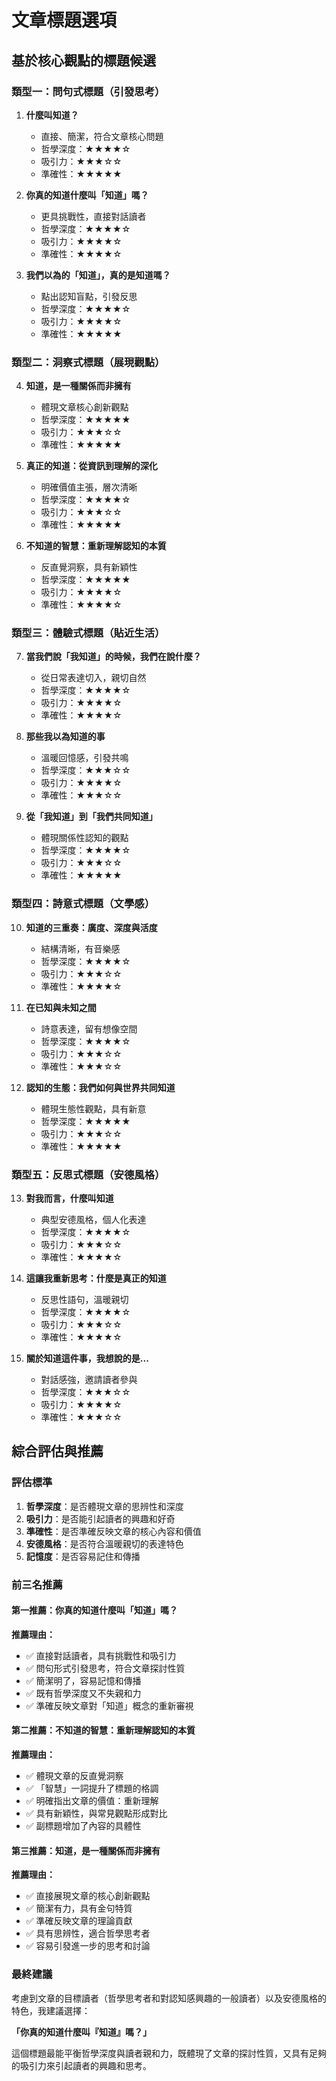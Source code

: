 # 文章標題選項

## 基於核心觀點的標題候選

### 類型一：問句式標題（引發思考）

1. **什麼叫知道？**
   - 直接、簡潔，符合文章核心問題
   - 哲學深度：★★★★☆
   - 吸引力：★★★☆☆
   - 準確性：★★★★★

2. **你真的知道什麼叫「知道」嗎？**
   - 更具挑戰性，直接對話讀者
   - 哲學深度：★★★★☆
   - 吸引力：★★★★☆
   - 準確性：★★★★☆

3. **我們以為的「知道」，真的是知道嗎？**
   - 點出認知盲點，引發反思
   - 哲學深度：★★★★☆
   - 吸引力：★★★★☆
   - 準確性：★★★★★

### 類型二：洞察式標題（展現觀點）

4. **知道，是一種關係而非擁有**
   - 體現文章核心創新觀點
   - 哲學深度：★★★★★
   - 吸引力：★★★☆☆
   - 準確性：★★★★★

5. **真正的知道：從資訊到理解的深化**
   - 明確價值主張，層次清晰
   - 哲學深度：★★★★☆
   - 吸引力：★★★☆☆
   - 準確性：★★★★★

6. **不知道的智慧：重新理解認知的本質**
   - 反直覺洞察，具有新穎性
   - 哲學深度：★★★★★
   - 吸引力：★★★★☆
   - 準確性：★★★★☆

### 類型三：體驗式標題（貼近生活）

7. **當我們說「我知道」的時候，我們在說什麼？**
   - 從日常表達切入，親切自然
   - 哲學深度：★★★★☆
   - 吸引力：★★★★☆
   - 準確性：★★★★☆

8. **那些我以為知道的事**
   - 溫暖回憶感，引發共鳴
   - 哲學深度：★★★☆☆
   - 吸引力：★★★★☆
   - 準確性：★★★☆☆

9. **從「我知道」到「我們共同知道」**
   - 體現關係性認知的觀點
   - 哲學深度：★★★★☆
   - 吸引力：★★★☆☆
   - 準確性：★★★★★

### 類型四：詩意式標題（文學感）

10. **知道的三重奏：廣度、深度與活度**
    - 結構清晰，有音樂感
    - 哲學深度：★★★★☆
    - 吸引力：★★★☆☆
    - 準確性：★★★★☆

11. **在已知與未知之間**
    - 詩意表達，留有想像空間
    - 哲學深度：★★★★☆
    - 吸引力：★★★☆☆
    - 準確性：★★★☆☆

12. **認知的生態：我們如何與世界共同知道**
    - 體現生態性觀點，具有新意
    - 哲學深度：★★★★★
    - 吸引力：★★★☆☆
    - 準確性：★★★★★

### 類型五：反思式標題（安德風格）

13. **對我而言，什麼叫知道**
    - 典型安德風格，個人化表達
    - 哲學深度：★★★★☆
    - 吸引力：★★★☆☆
    - 準確性：★★★★☆

14. **這讓我重新思考：什麼是真正的知道**
    - 反思性語句，溫暖親切
    - 哲學深度：★★★★☆
    - 吸引力：★★★☆☆
    - 準確性：★★★★☆

15. **關於知道這件事，我想說的是...**
    - 對話感強，邀請讀者參與
    - 哲學深度：★★★☆☆
    - 吸引力：★★★★☆
    - 準確性：★★★☆☆

## 綜合評估與推薦

### 評估標準
1. **哲學深度**：是否體現文章的思辨性和深度
2. **吸引力**：是否能引起讀者的興趣和好奇
3. **準確性**：是否準確反映文章的核心內容和價值
4. **安德風格**：是否符合溫暖親切的表達特色
5. **記憶度**：是否容易記住和傳播

### 前三名推薦

#### 第一推薦：**你真的知道什麼叫「知道」嗎？**
**推薦理由：**
- ✅ 直接對話讀者，具有挑戰性和吸引力
- ✅ 問句形式引發思考，符合文章探討性質
- ✅ 簡潔明了，容易記憶和傳播
- ✅ 既有哲學深度又不失親和力
- ✅ 準確反映文章對「知道」概念的重新審視

#### 第二推薦：**不知道的智慧：重新理解認知的本質**
**推薦理由：**
- ✅ 體現文章的反直覺洞察
- ✅ 「智慧」一詞提升了標題的格調
- ✅ 明確指出文章的價值：重新理解
- ✅ 具有新穎性，與常見觀點形成對比
- ✅ 副標題增加了內容的具體性

#### 第三推薦：**知道，是一種關係而非擁有**
**推薦理由：**
- ✅ 直接展現文章的核心創新觀點
- ✅ 簡潔有力，具有金句特質
- ✅ 準確反映文章的理論貢獻
- ✅ 具有思辨性，適合哲學思考者
- ✅ 容易引發進一步的思考和討論

### 最終建議

考慮到文章的目標讀者（哲學思考者和對認知感興趣的一般讀者）以及安德風格的特色，我建議選擇：

**「你真的知道什麼叫『知道』嗎？」**

這個標題最能平衡哲學深度與讀者親和力，既體現了文章的探討性質，又具有足夠的吸引力來引起讀者的興趣和思考。
